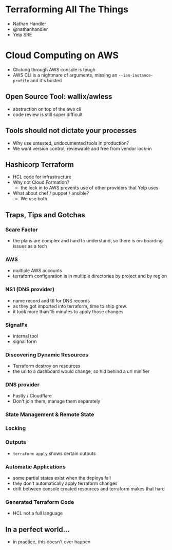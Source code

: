 # Terraforming All The Things
* Nathan Handler
* @nathanhandler
* Yelp SRE

# Cloud Computing on AWS
* Clicking through AWS console is tough
* AWS CLI is a nightmare of arguments, missing an `--iam-instance-profile` and it's busted

## Open Source Tool: wallix/awless
* abstraction on top of the aws cli
* code review is still super difficult

## Tools should not dictate your processes
* Why use untested, undocumented tools in production?
* We want version control, reviewable and free from vendor lock-in

## Hashicorp Terraform
* HCL code for infrastructure
* Why not Cloud Formation?
  * the lock in to AWS prevents use of other providers that Yelp uses
* What about chef / puppet / ansible?
  * We use both

## Traps, Tips and Gotchas
### Scare Factor
  * the plans are complex and hard to understand, so there is on-boarding issues as a tech
### AWS
  * multiple AWS accounts
  * terraform configuration is in multiple directories by project and by region
### NS1 (DNS provider)
  * name record and ttl for DNS records
  * as they got imported into terraform, time to ship grew.
  * it took more than 15 minutes to apply those changes
### SignalFx
  * internal tool
  * signal form
### Discovering Dynamic Resources
  * Terraform destroy on resources
  * the url to a dashboard would change, so hid behind a url minifier
### DNS provider
  * Fastly / Cloudflare
  * Don't join them, manage them separately
### State Management & Remote State
### Locking
### Outputs
* `terraform apply` shows certain outputs
### Automatic Applications
  * some partial states exist when the deploys fail
  * they don't automatically apply terraform changes
  * drift between console created resources and terraform makes that hard
### Generated Terraform Code
  * HCL not a full language

## In a perfect world...
  * in practice, this doesn't ever happen
